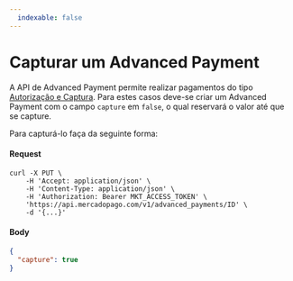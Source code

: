 ```yaml
---
  indexable: false
---
```


# Capturar um Advanced Payment

A API de Advanced Payment permite realizar pagamentos do tipo [Autorização e Captura](https://www.mercadopago[FAKER][URL][DOMAIN]/developers/pt/guides/online-payments/checkout-api/other-features). Para estes casos deve-se criar um Advanced Payment com o campo `capture` em `false`, o qual reservará o valor até que se capture.

Para capturá-lo faça da seguinte forma:

#### Request
```curl
curl -X PUT \
    -H 'Accept: application/json' \
    -H 'Content-Type: application/json' \
    -H 'Authorization: Bearer MKT_ACCESS_TOKEN' \
    'https://api.mercadopago.com/v1/advanced_payments/ID' \
    -d '{...}'
```

#### Body
```json
{
  "capture": true
}
```  
